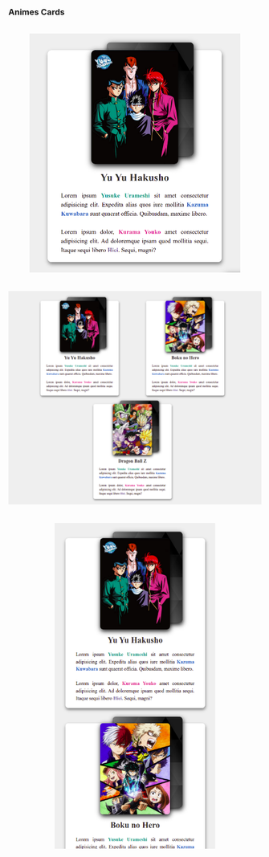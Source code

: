 ### Animes Cards

<br />

<div align="center">
 <img src="img/yuyuCard.png" width="420" /> 
</div>


<br /> 
<br />

<div align="center">
  <img src="img/fullCards.png" width="920" /> 
</div>

<br /> 
<br />

<div align="center">
  <img src="img/cardMobile.png" width="320" /> 
</div>
